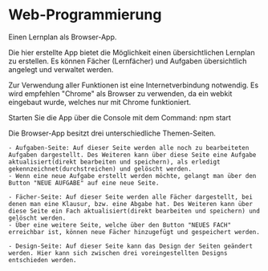 # Web-Programmierung

Einen Lernplan als Browser-App.

Die hier erstellte App bietet die Möglichkeit einen übersichtlichen Lernplan zu erstellen. Es können Fächer (Lernfächer) und Aufgaben übersichtlich angelegt und verwaltet werden.

Zur Verwendung aller Funktionen ist eine Internetverbindung notwendig.
Es wird empfehlen "Chrome" als Browser zu verwenden, da ein webkit eingebaut wurde, welches nur mit Chrome funktioniert.

Starten Sie die App über die Console mit dem Command: npm start

Die Browser-App besitzt drei unterschiedliche Themen-Seiten.

    - Aufgaben-Seite: Auf dieser Seite werden alle noch zu bearbeiteten Aufgaben dargestellt. Des Weiteren kann über diese Seite eine Aufgabe aktualisiert(direkt bearbeiten und speichern), als erledigt gekennzeichnet(durchstreichen) und gelöscht werden.
    - Wenn eine neue Aufgabe erstellt werden möchte, gelangt man über den Button "NEUE AUFGABE" auf eine neue Seite.

    - Fächer-Seite: Auf dieser Seite werden alle Fächer dargestellt, bei denen man eine Klausur, bzw. eine Abgabe hat. Des Weiteren kann über diese Seite ein Fach aktualisiert(direkt bearbeiten und speichern) und gelöscht werden.
    - Über eine weitere Seite, welche über den Button "NEUES FACH" erreichbar ist, können neue Fächer hinzugefügt und gespeichert werden.

    - Design-Seite: Auf dieser Seite kann das Design der Seiten geändert werden. Hier kann sich zwischen drei voreingestellten Designs entschieden werden.
